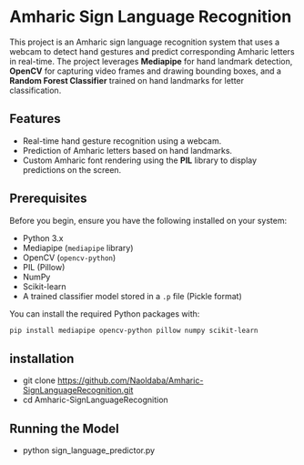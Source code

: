 # Amharic Sign Language Recognition

This project is an Amharic sign language recognition system that uses a webcam to detect hand gestures and predict corresponding Amharic letters in real-time. The project leverages **Mediapipe** for hand landmark detection, **OpenCV** for capturing video frames and drawing bounding boxes, and a **Random Forest Classifier** trained on hand landmarks for letter classification.


## Features

- Real-time hand gesture recognition using a webcam.
- Prediction of Amharic letters based on hand landmarks.
- Custom Amharic font rendering using the **PIL** library to display predictions on the screen.

## Prerequisites

Before you begin, ensure you have the following installed on your system:

- Python 3.x
- Mediapipe (`mediapipe` library)
- OpenCV (`opencv-python`)
- PIL (Pillow)
- NumPy
- Scikit-learn
- A trained classifier model stored in a `.p` file (Pickle format)

You can install the required Python packages with:

```bash
pip install mediapipe opencv-python pillow numpy scikit-learn
```

## installation

- git clone https://github.com/Naoldaba/Amharic-SignLanguageRecognition.git
- cd Amharic-SignLanguageRecognition

## Running the Model

- python sign_language_predictor.py
